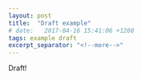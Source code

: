 ```yaml
---
layout: post
title:  "Draft example"
# date:   2017-04-16 15:41:06 +1200
tags: example draft
excerpt_separator: "<!--more-->"
---
```


Draft!

<!-- more -->


